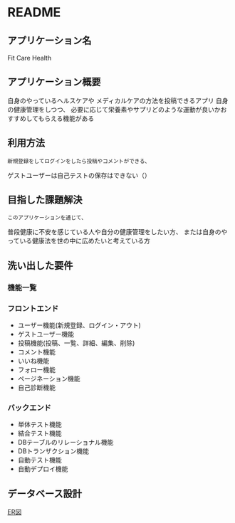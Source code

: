 # README
## アプリケーション名	
Fit Care Health

## アプリケーション概要	
自身のやっているヘルスケアや
メディカルケアの方法を投稿できるアプリ
自身の健康管理をしつつ、
必要に応じて栄養素やサプリどのような運動が良いかおすすめしてもらえる機能がある

<!-- ## URL
	デプロイ済みのURLを記述。デプロイが済んでいない場合は、デプロイが完了次第記述すること。 -->

<!-- ## テスト用アカウント
	ログイン機能等を実装した場合は、ログインに必要な情報を記述。またBasic認証等を設けている場合は、そのID/Passも記述すること。 -->

## 利用方法
	新規登録をしてログインをしたら投稿やコメントができる、
  ゲストユーザーは自己テストの保存はできない（）

## 目指した課題解決
	このアプリケーションを通じて、
  普段健康に不安を感じている人や自分の健康管理をしたい方、
  または自身のやっている健康法を世の中に広めたいと考えている方

## 洗い出した要件
### 機能一覧
### フロントエンド
- ユーザー機能(新規登録、ログイン・アウト)
- ゲストユーザー機能
- 投稿機能(投稿、一覧、詳細、編集、削除)
- コメント機能
- いいね機能
- フォロー機能
- ページネーション機能
- 自己診断機能

### バックエンド
- 単体テスト機能
- 結合テスト機能
- DBテーブルのリレーショナル機能
- DBトランザクション機能
- 自動テスト機能
- 自動デプロイ機能
  

<!-- ## 実装した機能についての画像やGIFおよびその説明
	実装した機能について、それぞれどのような特徴があるのかを列挙する形で記述。画像はGyazoで、GIFはGyazoGIFで撮影すること。 -->

<!-- ## 実装予定の機能
	洗い出した要件の中から、今後実装予定の機能がある場合は、その機能を記述。 -->

## データベース設計
[ER図](https://gyazo.com/647cc531902250d17f70ef9c5ad37a43)

<!-- ## ローカルでの動作方法 -->
